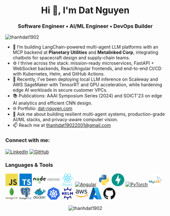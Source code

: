 <h1 align="center">Hi 👋, I'm Dat Nguyen</h1>
<h3 align="center">Software Engineer • AI/ML Engineer • DevOps Builder</h3>

<p align="left">
  <img src="https://komarev.com/ghpvc/?username=thanhdat1902&label=Profile%20views&color=0e75b6&style=flat" alt="thanhdat1902" />
</p>

- 🔭 I’m building LangChain-powered multi-agent LLM platforms with an MCP backend at <strong>Planetary Utilities</strong> and <strong>Metalinked Corp</strong>, integrating chatbots for spacecraft design and supply-chain teams.
- ⚙️ I thrive across the stack: mission-ready microservices, FastAPI + WebSocket backends, React/Angular frontends, and end-to-end CI/CD with Kubernetes, Helm, and GitHub Actions.
- 🧠 Recently, I’ve been deploying local LLM inference on Scaleway and AWS SageMaker with TensorRT and GPU acceleration, while hardening edge AI workloads in secure customer VPCs.
- 📚 Publications: AAAI Symposium Series (2024) and SOICT’23 on edge AI analytics and efficient CNN design.
- 🌐 Portfolio: <a href="https://dat-nguyen.com" target="_blank" rel="noreferrer">dat-nguyen.com</a>
- 💬 Ask me about building resilient multi-agent systems, production-grade AI/ML stacks, and privacy-aware computer vision.
- 📫 Reach me at <a href="mailto:thanhdat19022001@gmail.com">thanhdat19022001@gmail.com</a>

<h3 align="left">Connect with me:</h3>
<p align="left">
  <a href="https://www.linkedin.com/in/edric-nguyen/" target="_blank" rel="noreferrer"><img align="center" src="https://raw.githubusercontent.com/rahuldkjain/github-profile-readme-generator/master/src/images/icons/Social/linked-in-alt.svg" alt="LinkedIn" height="30" width="40" /></a>
  <a href="https://github.com/thanhdat1902" target="_blank" rel="noreferrer"><img align="center" src="https://raw.githubusercontent.com/rahuldkjain/github-profile-readme-generator/master/src/images/icons/Social/github.svg" alt="GitHub" height="30" width="40" /></a>
</p>

<h3 align="left">Languages & Tools</h3>
<p align="left">
  <a href="https://developer.mozilla.org/en-US/docs/Web/JavaScript" target="_blank" rel="noreferrer"><img src="https://raw.githubusercontent.com/devicons/devicon/master/icons/javascript/javascript-original.svg" alt="JavaScript" width="40" height="40"/></a>
  <a href="https://www.typescriptlang.org/" target="_blank" rel="noreferrer"><img src="https://raw.githubusercontent.com/devicons/devicon/master/icons/typescript/typescript-original.svg" alt="TypeScript" width="40" height="40"/></a>
  <a href="https://nodejs.org" target="_blank" rel="noreferrer"><img src="https://raw.githubusercontent.com/devicons/devicon/master/icons/nodejs/nodejs-original-wordmark.svg" alt="Node.js" width="40" height="40"/></a>
  <a href="https://expressjs.com" target="_blank" rel="noreferrer"><img src="https://raw.githubusercontent.com/devicons/devicon/master/icons/express/express-original-wordmark.svg" alt="Express" width="40" height="40"/></a>
  <a href="https://react.dev" target="_blank" rel="noreferrer"><img src="https://raw.githubusercontent.com/devicons/devicon/master/icons/react/react-original-wordmark.svg" alt="React" width="40" height="40"/></a>
  <a href="https://angular.io" target="_blank" rel="noreferrer"><img src="https://angular.io/assets/images/logos/angular/angular.svg" alt="Angular" width="40" height="40"/></a>
  <a href="https://www.python.org" target="_blank" rel="noreferrer"><img src="https://raw.githubusercontent.com/devicons/devicon/master/icons/python/python-original.svg" alt="Python" width="40" height="40"/></a>
  <a href="https://fastapi.tiangolo.com/" target="_blank" rel="noreferrer"><img src="https://raw.githubusercontent.com/devicons/devicon/master/icons/fastapi/fastapi-original.svg" alt="FastAPI" width="40" height="40"/></a>
  <a href="https://pytorch.org/" target="_blank" rel="noreferrer"><img src="https://www.vectorlogo.zone/logos/pytorch/pytorch-icon.svg" alt="PyTorch" width="40" height="40"/></a>
  <a href="https://www.mysql.com/" target="_blank" rel="noreferrer"><img src="https://raw.githubusercontent.com/devicons/devicon/master/icons/mysql/mysql-original-wordmark.svg" alt="MySQL" width="40" height="40"/></a>
  <a href="https://www.mongodb.com/" target="_blank" rel="noreferrer"><img src="https://raw.githubusercontent.com/devicons/devicon/master/icons/mongodb/mongodb-original-wordmark.svg" alt="MongoDB" width="40" height="40"/></a>
  <a href="https://www.postgresql.org/" target="_blank" rel="noreferrer"><img src="https://raw.githubusercontent.com/devicons/devicon/master/icons/postgresql/postgresql-original-wordmark.svg" alt="PostgreSQL" width="40" height="40"/></a>
  <a href="https://www.docker.com/" target="_blank" rel="noreferrer"><img src="https://raw.githubusercontent.com/devicons/devicon/master/icons/docker/docker-original-wordmark.svg" alt="Docker" width="40" height="40"/></a>
  <a href="https://kubernetes.io/" target="_blank" rel="noreferrer"><img src="https://raw.githubusercontent.com/devicons/devicon/master/icons/kubernetes/kubernetes-plain.svg" alt="Kubernetes" width="40" height="40"/></a>
  <a href="https://helm.sh/" target="_blank" rel="noreferrer"><img src="https://raw.githubusercontent.com/devicons/devicon/master/icons/helm/helm-original.svg" alt="Helm" width="40" height="40"/></a>
  <a href="https://aws.amazon.com" target="_blank" rel="noreferrer"><img src="https://raw.githubusercontent.com/devicons/devicon/master/icons/amazonwebservices/amazonwebservices-original-wordmark.svg" alt="AWS" width="40" height="40"/></a>
  <a href="https://azure.microsoft.com/en-us/services/functions/" target="_blank" rel="noreferrer"><img src="https://raw.githubusercontent.com/devicons/devicon/master/icons/azure/azure-original.svg" alt="Azure Functions" width="40" height="40"/></a>
  <a href="https://about.gitlab.com/topics/ci-cd/" target="_blank" rel="noreferrer"><img src="https://raw.githubusercontent.com/devicons/devicon/master/icons/github/github-original.svg" alt="GitHub Actions" width="40" height="40"/></a>
</p>

<p style="text-align:center"><img align="center" src="https://github-readme-streak-stats.herokuapp.com/?user=thanhdat1902&" alt="thanhdat1902" /></p>
